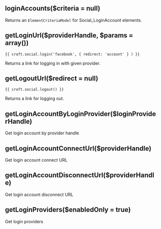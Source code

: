 ## loginAccounts($criteria = null)

Returns an `ElementCriteriaModel` for Social_LoginAccount elements.

## getLoginUrl($providerHandle, $params = array())

<pre><code>{{ craft.social.login('facebook', { redirect: 'account' } ) }}</code></pre>

<p>Returns a link for logging in with given provider.</p>

## getLogoutUrl($redirect = null)

<pre><code>{{ craft.social.logout() }}</code></pre>

<p>Returns a link for logging out.</p>

## getLoginAccountByLoginProvider($loginProviderHandle)

Get login account by provider handle


## getLoginAccountConnectUrl($providerHandle)

Get login account connect URL


## getLoginAccountDisconnectUrl($providerHandle)

Get login account disconnect URL


## getLoginProviders($enabledOnly = true)

Get login providers